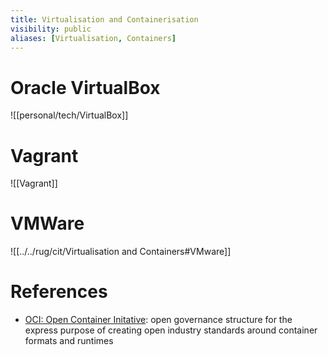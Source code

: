 ```yaml
---
title: Virtualisation and Containerisation
visibility: public
aliases: [Virtualisation, Containers]
---
```


# Oracle VirtualBox

![[personal/tech/VirtualBox]]

# Vagrant

![[Vagrant]]

# VMWare

![[../../rug/cit/Virtualisation and Containers#VMware]]

# References

- [OCI: Open Container Initative](https://opencontainers.org/): open governance structure for the express purpose of creating open industry standards around container formats and runtimes
